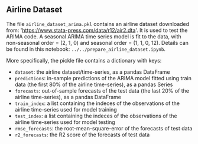 
## Airline Dataset
The file `airline_dataset_arima.pkl` contains an airline dataset downloaded from: 'https://www.stata-press.com/data/r12/air2.dta'.
It is used to test the ARIMA code.
A seasonal ARIMA time series model is fit to the data, with non-seasonal order = (2, 1, 0) and seasonal order = (1, 1, 0, 12).
Details can be found in this notebook: `../../prepare_airline_dataset.ipynb`.

More specifically, the pickle file contains a dictionary with keys:
 - `dataset`: the airline dataset/time-series, as a pandas DataFrame
 - `predictions`: in-sample predictions of the ARIMA model fitted using train data (the first 80% of the airline time-series), as a pandas Series
 - `forecasts`: out-of-sample forecasts of the test data (the last 20% of the airline time-series), as a pandas DataFrame
 - `train_index`: a list containing the indeces of the observations of the airline time-series used for model training
 - `test_index`: a list containing the indeces of the observations of the airline time-series used for model testing
 - `rmse_forecasts`: the root-mean-square-error of the forecasts of test data
 - `r2_forecasts`: the R2 score of the forecasts of test data
